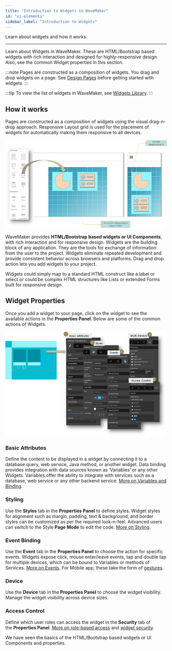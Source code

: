 ```yaml
---
title: "Introduction to Widgets in WaveMaker"
id: "ui-elements"
sidebar_label: "Introduction to Widgets"
---
```

Learn about widgets and how it works. 

---

Learn about Widgets in WaveMaker. These are HTML/Bootstrap based widgets with rich interaction and designed for highly-responsive design. Also, see the common Widget properties in this section.

:::note
Pages are constructed as a composition of widgets. You drag and drop widgets on a page. See [Design Pages](/learn/app-development/ui-design/design-overview) before getting started with widgets. 
:::

:::tip
To view the list of widgets in WaveMaker, see [Widgets Library](widget-library.md).
:::

## How it works

Pages are constructed as a composition of widgets using the visual drag-n-drop approach. Responsive Layout grid is used for the placement of widgets for automatically making them responsive to all devices.

[![](/learn/assets/widget_concept.png)](/learn/assets/widget_concept.png)

WaveMaker provides **HTML/Bootstrap based widgets or UI Components**, with rich interaction and for responsive design. Widgets are the building block of any application. They are the tools for exchange of information from the user to the project. Widgets eliminate repeated development and provide consistent behavior across browsers and platforms. Drag and drop action lets you add widgets to your project.

Widgets could simply map to a standard HTML construct like a label or select or could be complex HTML structures like Lists or extended Forms built for responsive design.

## Widget Properties

Once you add a widget to your page, click on the widget to see the available actions in the **Properties Panel**. Below are some of the common actions of Widgets.

[![](/learn/assets/widget_props.png)](/learn/assets/widget_props.png)

### Basic Attributes
Define the content to be displayed in a widget by connecting it to a database query, web service, Java method, or another widget. Data binding provides integration with data sources known as ‘Variables’ or any other Widgets. Variables offer the ability to integrate with services such as a database, web service or any other backend service. [More on Variables and Binding](/learn/app-development/variables/data-integration/).

### Styling
Use the **Styles** tab in the **Properties Panel** to define styles. Widget styles for alignment such as margin, padding, text & background, and border styles can be customized as per the required look-n-feel. Advanced users can switch to the Style **Page Mode** to edit the code. [More on Styling](/learn/app-development/ui-design/page-artefacts/#page-style "Markup, Scripting and Styles").

### Event Binding
Use the **Event** tab in the **Properties Panel** to choose the action for specific events. Widgets expose click, mouse enter/leave events, tap and double tap for multiple devices, which can be bound to Variables or methods of Services. [More on Events](/learn/responsive-web/web-ui-design/#events "Events and navigation"). For Mobile app, these take the form of [gestures](/learn/hybrid-mobile/mobile-page-concepts/#page-transitions-gestures).

### Device
Use the **Device** tab in the **Properties Panel** to choose the widget visibility. Manage the widget visibility across device sizes.

### Access Control
Define which user roles can access the widget in the **Security** tab of the **Properties Panel**. [More on role-based access](/learn/app-development/app-security/access-levels-permissions/ "Role-based Access Control") and [widget security](/learn/app-development/app-security/access-levels-permissions/#role-based-access).

We have seen the basics of the HTML/Bootstrap based widgets or UI Components and properties.


